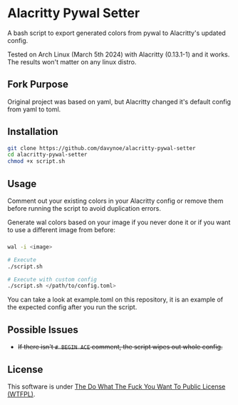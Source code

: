 # Alacritty Pywal Setter

A bash script to export generated colors from pywal to Alacritty's updated config.

Tested on Arch Linux (March 5th 2024) with Alacritty (0.13.1-1) and it works.
The results won't matter on any linux distro.

## Fork Purpose
Original project was based on yaml, but Alacritty changed it's default config from yaml to toml.

## Installation
```sh
git clone https://github.com/davynoe/alacritty-pywal-setter
cd alacritty-pywal-setter
chmod +x script.sh
```

## Usage
Comment out your existing colors in your Alacritty config or remove them before running the script to avoid duplication errors.

Generate wal colors based on your image if you never done it or if you want to use a different image from before:
###
```sh
wal -i <image>
```

```sh
# Execute
./script.sh

# Execute with custom config
./script.sh </path/to/config.toml>
```

You can take a look at example.toml on this repository, it is an example of the expected config after you run the script.

## Possible Issues
- ~~If there isn't ``# BEGIN ACE`` comment, the script wipes out whole config.~~

## License
This software is under [The Do What The Fuck You Want To Public License (WTFPL)](http://www.wtfpl.net/about/).
